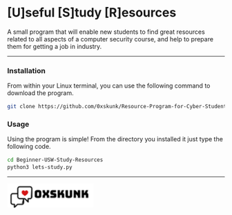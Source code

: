 # [U]seful [S]tudy [R]esources

A small program that will enable new students to find great resources related to all aspects of a computer security course, and help to prepare them for getting a job in industry.

--------------

### Installation
From within your Linux terminal, you can use the following command to download the program.

```bash
git clone https://github.com/0xskunk/Resource-Program-for-Cyber-Students.git
```

### Usage

Using the program is simple! From the directory you installed it just type the following code. 
```bash
cd Beginner-USW-Study-Resources
python3 lets-study.py
```

--------

<img src="https://github.com/0xskunk/Resource-Program-for-Cyber-Students/blob/master/images/0xskunk1.PNG" width="200">


